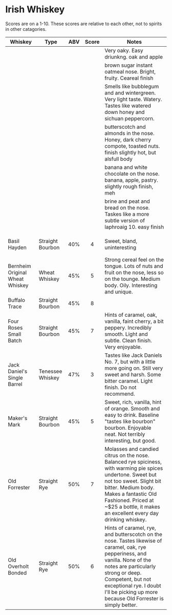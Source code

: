 # Irish Whiskey
Scores are on a 1-10. These scores are relative to each other, not to spirits in other catagories. 

| Whiskey                         | Type             | ABV | Score | Notes                                                                                                                                                                                                                                                                              |
|---------------------------------|------------------|:---:|:-----:|------------------------------------------------------------------------------------------------------------------------------------------------------------------------------------------------------------------------------------------------------------------------------------|
|                                 |                  |     |       | Very oaky. Easy driunkng. oak and apple                                                                                                                                                                                                                                            |
|                                 |                  |     |       | brown sugar instant oatmeal nose. Bright, fruity. Ceareal finish                                                                                                                                                                                                                   |
|                                 |                  |     |       | Smells like bubblegum and and wintergreen. Very light taste. Watery. Tastes like watered down honey and sichuan peppercorn.                                                                                                                                                        |
|                                 |                  |     |       | butterscotch and almonds in the nose. Honey, dark cherry compote,  toasted nuts. finish slightly hot, but alsfull body                                                                                                                                                             |
|                                 |                  |     |       | banana and white chocolate on the nose. banana, apple, pastry. slightly rough finish, meh                                                                                                                                                                                          |
|                                 |                  |     |       | brine and peat and bread on the nose. Taskes like a more subtle version of laphroaig 10. easy finish                                                                                                                                                                               |
|                                 |                  |     |       |                                                                                                                                                                                                                                                                                    |
|                                 |                  |     |       |                                                                                                                                                                                                                                                                                    |
|                                 |                  |     |       |                                                                                                                                                                                                                                                                                    |
| Basil Hayden                    | Straight Bourbon | 40% | 4     | Sweet, bland, uninteresting                                                                                                                                                                                                                                                        |
|                                 |                  |     |       |                                                                                                                                                                                                                                                                                    |
|                                 |                  |     |       |                                                                                                                                                                                                                                                                                    |
| Bernheim Original Wheat Whiskey | Wheat Whiskey    | 45% | 5     | Strong cereal feel on the tongue. Lots of nuts and fruit on the nose, less so on the tounge. Medium body. Oily. Interesting and unique.                                                                                                                                            |
| Buffalo Trace                   | Straight Bourbon | 45% | 8     |                                                                                                                                                                                                                                                                                    |
| Four Roses Small Batch          | Straight Bourbon | 45% | 7     | Hints of caramel, oak, vanilla, faint cherry, a bit peppery. Incredibly smooth. Light and subtle. Clean finish. Very enjoyable.                                                                                                                                                    |
| Jack Daniel's Single Barrel     | Tenessee Whiskey | 47% | 3     | Tastes like Jack Daniels No. 7, but with a little more going on. Still very sweet and harsh. Some bitter caramel. Light finish. Do not recommend.                                                                                                                                  |
| Maker's Mark                    | Straight Bourbon | 45% | 5     | Sweet, rich, vanilla, hint of orange. Smooth and easy to drink. Baseline "tastes like bourbon" bourbon. Enjoyable neat. Not terribly interesting, but good.                                                                                                                        |
| Old Forrester                   | Straight Rye     | 50% | 7     | Molasses and candied citrus on the nose. Balanced rye spiciness, with warming pie spices undertone. Sweet but not too sweet. Slight bit bitter. Medium body. Makes a fantastic Old Fashioned. Priced at ~$25 a bottle, it makes an excellent every day drinking whiskey.           |
| Old Overholt Bonded             | Straight Rye     | 50% | 6     | Hints of caramel, rye, and butterscotch on the nose. Tastes likewise of caramel, oak, rye pepperiness, and vanilla. None of the notes are particularly strong or deep. Competent, but not exceptional rye. I doubt I'll be picking up more because Old Forrester is simply better. |

